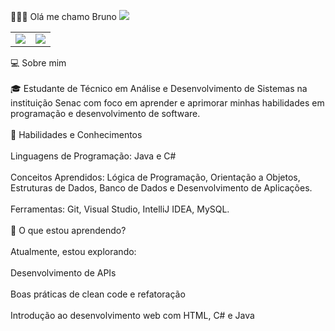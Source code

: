 👨🏽‍💻 Olá me chamo Bruno
<img src="https://github.com/BrunoJoRo/Perfil/blob/main/Blue%20Modern%20Technology%20YouTube%20Intro.gif">
<Table>
  <td>
    <img src ="https://github-readme-stats.vercel.app/api?username=BrunoJoRo&theme=default">
  </td>
  <td>
    <img src ="https://github-readme-stats.vercel.app/api/top-langs/?username=BrunoJoRo&hide=html&layout=compact&theme=default">
  </td>
</Table>
<div>
  💻 Sobre mim <br>
  <br>
  🎓 Estudante de Técnico em Análise e Desenvolvimento de Sistemas na instituição Senac com foco em aprender e aprimorar minhas habilidades em programação e desenvolvimento de software.<br>
  <br>
  🚀 Habilidades e Conhecimentos<br>
  <br>
Linguagens de Programação: Java e C#<br>
<br>
Conceitos Aprendidos: Lógica de Programação, Orientação a Objetos, Estruturas de Dados, Banco de Dados e Desenvolvimento de Aplicações.<br>
<br>
Ferramentas: Git, Visual Studio, IntelliJ IDEA, MySQL.<br>
  <br>
  🌱 O que estou aprendendo?<br>
  <br>
Atualmente, estou explorando:<br>
<br>
Desenvolvimento de APIs<br>
<br>
Boas práticas de clean code e refatoração<br>
<br>
Introdução ao desenvolvimento web com HTML, C# e Java<br>
</div>
